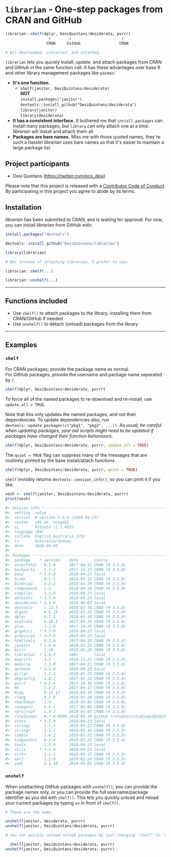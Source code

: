 # `librarian` - One-step packages from CRAN and GitHub

``` r
librarian::shelf(dplyr, DesiQuintans/desiderata, purrr)
                   ↑        ↑                      ↑
                  CRAN     GitHub                 CRAN

# All downloaded, installed, and attached.
```

`librarian` lets you quickly install, update, and attach packages from CRAN and GitHub in the same function call. It has these advantages over base R and other library management packages like `pacman`:

- **It's one function.** 
    - `shelf(janitor, DesiQuintans/desiderata)`  
      **NOT**  
      `install.packages("janitor")`  
      `devtools::install_github("DesiQuintans/desiderata")`  
      `library(janitor)`  
      `library(desiderata)`
- **It has a consistent interface.** It bothered me that `install.packages` can install many packages, but `library` can only attach one at a time. _librarian_ will install and attach them all.
- **Packages are bare names.** Miss me with those quoted names, they're such a hassle! _librarian_ uses bare names so that it's easier to maintain a large package list.

## Project participants

-   Desi Quintans (<https://twitter.com/eco_desi>)

Please note that this project is released with a [Contributor Code of Conduct](CONDUCT.md). By participating in this project you agree to abide by its terms.

## Installation

_librarian_ has been submitted to CRAN, and is waiting for approval. For now, you can install _librarian_ from GitHub with:

``` r
install.packages("devtools")

devtools::install_github("DesiQuintans/librarian")

library(librarian)

# But instead of attaching librarian, I prefer to use:

librarian::shelf(...)

librarian::unshelf(...)
```

---

## Functions included

- Use `shelf()` to attach packages to the library, installing them from CRAN/GitHub if needed
- Use `unshelf()` to detach (unload) packages from the library

---

## Examples

### `shelf`

For CRAN packages, provide the package name as normal.  
For GitHub packages, provide the username and package name separated by `/`.

``` r
shelf(dplyr, DesiQuintans/desiderata, purrr)
```

To force all of the named packages to re-download and re-install, use `update_all = TRUE`. 

Note that this only updates the named packages, and not their dependencies. To update dependencies also, run `devtools::update_packages(c("pkg1", "pkg2", ...))`. _As usual, be careful when updating packages; your old scripts might need to be updated if packages have changed their function behaviours._

``` r
shelf(dplyr, DesiQuintans/desiderata, purrr, update_all = TRUE)
```

The `quiet = TRUE` flag can suppress many of the messages that are routinely printed by the base install/attach functions.

``` r
shelf(dplyr, DesiQuintans/desiderata, purrr, quiet = TRUE)
```

`shelf` invisibly returns `devtools::session_info()`, so you can print it if you like.

``` r
sesh <- shelf(janitor, DesiQuintans/desiderata, purrr)
print(sesh)

#> Session info -----------------------------------------------------------------------------
#>  setting  value                       
#>  version  R version 3.5.0 (2018-04-23)
#>  system   x86_64, mingw32             
#>  ui       RStudio (1.1.453)           
#>  language (EN)                        
#>  collate  English_Australia.1252      
#>  tz       Australia/Sydney            
#>  date     2018-06-03                  
#> 
#> Packages ---------------------------------------------------------------------------------
#>  package    * version    date       source                             
#>  assertthat   0.2.0      2017-04-11 CRAN (R 3.5.0)                     
#>  backports    1.1.2      2017-12-13 CRAN (R 3.5.0)                     
#>  base       * 3.5.0      2018-04-23 local                              
#>  bindr        0.1.1      2018-03-13 CRAN (R 3.5.0)                     
#>  bindrcpp     0.2.2      2018-03-29 CRAN (R 3.5.0)                     
#>  commonmark   1.5        2018-04-28 CRAN (R 3.5.0)                     
#>  compiler     3.5.0      2018-04-23 local                              
#>  datasets   * 3.5.0      2018-04-23 local                              
#>  desiderata * 0.5.0      2018-06-02 local                              
#>  devtools     1.13.5     2018-02-18 CRAN (R 3.5.0)                     
#>  digest       0.6.15     2018-01-28 CRAN (R 3.5.0)                     
#>  dplyr        0.7.5      2018-05-19 CRAN (R 3.5.0)                     
#>  evaluate     0.10.1     2017-06-24 CRAN (R 3.5.0)                     
#>  glue         1.2.0      2017-10-29 CRAN (R 3.5.0)                     
#>  graphics   * 3.5.0      2018-04-23 local                              
#>  grDevices  * 3.5.0      2018-04-23 local                              
#>  htmltools    0.3.6      2017-04-28 CRAN (R 3.5.0)                     
#>  janitor    * 1.0.0      2018-03-22 CRAN (R 3.5.0)                     
#>  knitr        1.20       2018-02-20 CRAN (R 3.5.0)                     
#>  librarian  * 1.0.2      <NA>       local                              
#>  magrittr     1.5        2014-11-22 CRAN (R 3.5.0)                     
#>  memoise      1.1.0      2017-04-21 CRAN (R 3.5.0)                     
#>  methods    * 3.5.0      2018-04-23 local                              
#>  pillar       1.2.3      2018-05-25 CRAN (R 3.5.0)                     
#>  pkgconfig    2.0.1      2017-03-21 CRAN (R 3.5.0)                     
#>  purrr      * 0.2.4      2017-10-18 CRAN (R 3.5.0)                     
#>  R6           2.2.2      2017-06-17 CRAN (R 3.5.0)                     
#>  Rcpp         0.12.17    2018-05-18 CRAN (R 3.5.0)                     
#>  rlang        0.2.0      2018-02-20 CRAN (R 3.5.0)                     
#>  rmarkdown    1.9        2018-03-01 CRAN (R 3.5.0)                     
#>  roxygen2     6.0.1      2017-02-06 CRAN (R 3.5.0)                     
#>  rprojroot    1.3-2      2018-01-03 CRAN (R 3.5.0)                     
#>  rstudioapi   0.7.0-9000 2018-05-30 Github (rstudio/rstudioapi@12870f8)
#>  stats      * 3.5.0      2018-04-23 local                              
#>  stringi      1.1.7      2018-03-12 CRAN (R 3.5.0)                     
#>  stringr      1.3.1      2018-05-10 CRAN (R 3.5.0)                     
#>  tibble       1.4.2      2018-01-22 CRAN (R 3.5.0)                     
#>  tidyselect   0.2.4      2018-02-26 CRAN (R 3.5.0)                     
#>  tools        3.5.0      2018-04-23 local                              
#>  utils      * 3.5.0      2018-04-23 local                              
#>  withr        2.1.2      2018-03-15 CRAN (R 3.5.0)                     
#>  xml2         1.2.0      2018-01-24 CRAN (R 3.5.0)                     
#>  yaml         2.1.19     2018-05-01 CRAN (R 3.5.0)    
```

### `unshelf`

When unattaching GitHub packages with `unshelf()`, you can provide the package names only, or you can provide the full username/package identifier as you did with `shelf()`. This lets you quickly unload and reload your current packages by typing `un` in front of `shelf()`.

``` r
# These are the same:

unshelf(janitor, desiderata, purrr)
unshelf(janitor, DesiQuintans/desiderata, purrr)

# You can quickly unload-reload packages by just changing 'shelf' to 'unshelf'.

  shelf(janitor, DesiQuintans/desiderata, purrr)
unshelf(janitor, DesiQuintans/desiderata, purrr)
```
